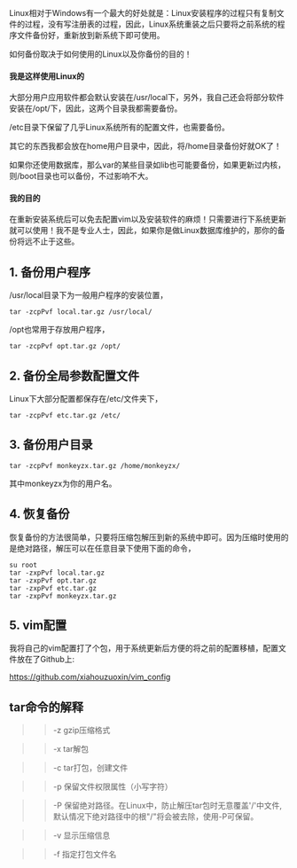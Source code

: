 <!---title:Linux系统备份-->
<!---keywords:Linux-->
<!---date:old-->

Linux相对于Windows有一个最大的好处就是：Linux安装程序的过程只有复制文件的过程，没有写注册表的过程，因此，Linux系统重装之后只要将之前系统的程序文件备份好，重新放到新系统下即可使用。

如何备份取决于如何使用的Linux以及你备份的目的！


#### 我是这样使用Linux的

大部分用户应用软件都会默认安装在/usr/local下，另外，我自己还会将部分软件安装在/opt/下，因此，这两个目录我都需要备份。

/etc目录下保留了几乎Linux系统所有的配置文件，也需要备份。

其它的东西我都会放在home用户目录中，因此，将/home目录备份好就OK了！

如果你还使用数据库，那么var的某些目录如lib也可能要备份，如果更新过内核，则/boot目录也可以备份，不过影响不大。

#### 我的目的

在重新安装系统后可以免去配置vim以及安装软件的麻烦！只需要进行下系统更新就可以使用！我不是专业人士，因此，如果你是做Linux数据库维护的，那你的备份将远不止于这些。

## 1. 备份用户程序

/usr/local目录下为一般用户程序的安装位置，

```
tar -zcpPvf local.tar.gz /usr/local/
```

/opt也常用于存放用户程序，
```
tar -zcpPvf opt.tar.gz /opt/
```

## 2. 备份全局参数配置文件 

Linux下大部分配置都保存在/etc/文件夹下，

```
tar -zcpPvf etc.tar.gz /etc/
```

## 3. 备份用户目录

```
tar -zcpPvf monkeyzx.tar.gz /home/monkeyzx/ 
```
其中monkeyzx为你的用户名。


## 4. 恢复备份

恢复备份的方法很简单，只要将压缩包解压到新的系统中即可。因为压缩时使用的是绝对路径，解压可以在任意目录下使用下面的命令，

```
su root
tar -zxpPvf local.tar.gz
tar -zxpPvf opt.tar.gz 
tar -zxpPvf etc.tar.gz
tar -zxpPvf monkeyzx.tar.gz
```

## 5. vim配置

我将自己的vim配置打了个包，用于系统更新后方便的将之前的配置移植，配置文件放在了Github上:

https://github.com/xiahouzuoxin/vim_config


## tar命令的解释

>> -z gzip压缩格式

>> -x tar解包

>> -c tar打包，创建文件

>> -p 保留文件权限属性（小写字符）

>> -P 保留绝对路径。在Linux中，防止解压tar包时无意覆盖'/'中文件, 默认情况下绝对路径中的根"/"将会被去除，使用-P可保留。

>> -v 显示压缩信息

>> -f 指定打包文件名
